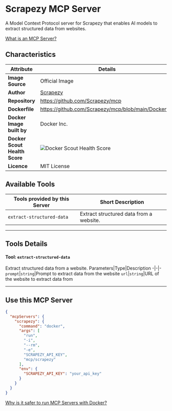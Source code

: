 # Scrapezy MCP Server

A Model Context Protocol server for Scrapezy that enables AI models to extract structured data from websites.

[What is an MCP Server?](https://www.anthropic.com/news/model-context-protocol)

## Characteristics
Attribute|Details|
|-|-|
**Image Source**|Official Image
|**Author**|[Scrapezy](https://github.com/Scrapezy)
**Repository**|https://github.com/Scrapezy/mcp
**Dockerfile**|https://github.com/Scrapezy/mcp/blob/main/Dockerfile
**Docker Image built by**|Docker Inc.
**Docker Scout Health Score**| ![Docker Scout Health Score](https://api.scout.docker.com/v1/policy/insights/org-image-score/badge/mcp/scrapezy)
**Licence**|MIT License

## Available Tools
Tools provided by this Server|Short Description
-|-
`extract-structured-data`|Extract structured data from a website.|

---
## Tools Details

#### Tool: **`extract-structured-data`**
Extract structured data from a website.
Parameters|Type|Description
-|-|-
`prompt`|`string`|Prompt to extract data from the website
`url`|`string`|URL of the website to extract data from

---
## Use this MCP Server

```json
{
  "mcpServers": {
    "scrapezy": {
      "command": "docker",
      "args": [
        "run",
        "-i",
        "--rm",
        "-e",
        "SCRAPEZY_API_KEY",
        "mcp/scrapezy"
      ],
      "env": {
        "SCRAPEZY_API_KEY": "your_api_key"
      }
    }
  }
}
```

[Why is it safer to run MCP Servers with Docker?](https://www.docker.com/blog/the-model-context-protocol-simplifying-building-ai-apps-with-anthropic-claude-desktop-and-docker/)
